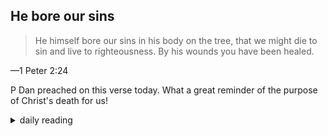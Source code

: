 ## He bore our sins

> He himself bore our sins in his body on the tree, that we might die to sin and live to righteousness. By his wounds you have been healed.

—1 Peter 2:24

P Dan preached on this verse today. What a great reminder of the purpose of Christ's death for us!

<details markdown="1">
<summary>daily reading</summary>

| {{ page.date | date: "%B %-d, %Y" }} |
| :-------------: |
| [1 Sam. 9; Rom. 7; Jer. 46; Ps. 22]({% link _Bible/Bible-year-1.md %}) |
| [WCF 20, 25-26, 30-31; WLC 62-65]({% link _westminster/westminster-month-2.md %}) |
| [The Chalcedonian Definition](https://thewestminsterstandard.org/the-chalcedonian-creed/) |

</details>
